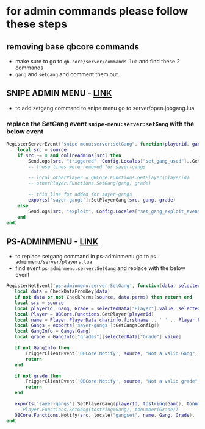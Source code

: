 # for admin commands please follow these steps

## removing base qbcore commands
 - make sure to go to `qb-core/server/commands.lua` and find these 2 commands
 - `gang` and `setgang` and comment them out. 

## SNIPE ADMIN MENU - [LINK](https://snipe.tebex.io/package/5292212)

 - to add setgang command to snipe menu go to server/open.jobgang.lua

 ### replace the SetGang event `snipe-menu:server:setGang` with the below event
```lua
RegisterServerEvent("snipe-menu:server:setGang", function(playerid, gang, grade)
    local src = source
    if src ~= 0 and onlineAdmins[src] then
        SendLogs(src, "triggered", Config.Locales["set_gang_used"]..GetPlayerName(playerid).." "..gang.." "..grade)
        -- these lines were removed for sayer-gangs

        -- local otherPlayer = QBCore.Functions.GetPlayer(playerid)
        -- otherPlayer.Functions.SetGang(gang, grade)

        -- this line for added for sayer-gangs
        exports['sayer-gangs']:SetPlayerGang(src, gang, grade)
    else
        SendLogs(src, "exploit", Config.Locales["set_gang_exploit_event"])
    end
end)
```

## PS-ADMINMENU - [LINK](https://github.com/Project-Sloth/ps-adminmenu)
 - to replace setgang command in ps-adminmenu go to `ps-adminmenu/server/players.lua` 
 - find event `ps-adminmenu:server:SetGang` and replace with the below event

 ```lua
 RegisterNetEvent('ps-adminmenu:server:SetGang', function(data, selectedData)
    local data = CheckDataFromKey(data)
    if not data or not CheckPerms(source, data.perms) then return end
    local src = source
    local playerId, Gang, Grade = selectedData["Player"].value, selectedData["Gang"].value, selectedData["Grade"].value
    local Player = QBCore.Functions.GetPlayer(playerId)
    local name = Player.PlayerData.charinfo.firstname .. ' ' .. Player.PlayerData.charinfo.lastname
    local Gangs = exports['sayer-gangs']:GetGangsConfig()
    local GangInfo = Gangs[Gang]
    local grade = GangInfo["grades"][selectedData["Grade"].value]

    if not GangInfo then
        TriggerClientEvent('QBCore:Notify', source, "Not a valid Gang", 'error')
        return
    end

    if not grade then
        TriggerClientEvent('QBCore:Notify', source, "Not a valid grade", 'error')
        return
    end

    exports['sayer-gangs']:SetPlayerGang(playerId, tostring(Gang), tonumber(Grade))
    -- Player.Functions.SetGang(tostring(Gang), tonumber(Grade))
    QBCore.Functions.Notify(src, locale("gangset", name, Gang, Grade), 'success', 5000)
end)
```